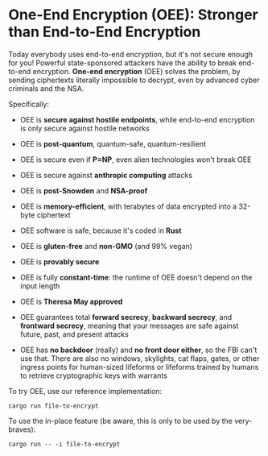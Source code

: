 # One-End Encryption (OEE): Stronger than End-to-End Encryption

Today everybody uses end-to-end encryption, but it's not secure enough
for you! Powerful state-sponsored attackers have the ability to break
end-to-end encryption. **One-end encryption** (OEE) solves the problem, by
sending ciphertexts literally impossible to decrypt, even by advanced
cyber criminals and the NSA.

Specifically:

* OEE is **secure against hostile endpoints**, while end-to-end encryption
  is only secure against hostile networks

* OEE is **post-quantum**, quantum-safe, quantum-resilient 

* OEE is secure even if **P=NP**, even alien technologies won't break OEE

* OEE is secure against **anthropic computing** attacks

* OEE is **post-Snowden** and **NSA-proof**

* OEE is **memory-efficient**, with terabytes of data encrypted into a
  32-byte ciphertext

* OEE software is safe, because it's coded in **Rust**

* OEE is **gluten-free** and **non-GMO** (and 99% vegan)

* OEE is **provably secure** 

* OEE is fully **constant-time**: the runtime of OEE doesn't depend on
  the input length 
  
* OEE is **Theresa May approved**

* OEE guarantees total **forward secrecy**, **backward secrecy**, and
  **frontward secrecy**, meaning that your messages are safe against
  future, past, and present attacks

* OEE has **no backdoor** (really) and **no front door either**, so the
  FBI can't use that. There are also no windows, skylights, cat flaps,
  gates, or other ingress points for human-sized lifeforms or lifeforms
  trained by humans to retrieve cryptographic keys with warrants


To try OEE, use our reference implementation:

```
cargo run file-to-encrypt
```

To use the in-place feature (be aware, this is only to be used by the very-braves):

```
cargo run -- -i file-to-encrypt
```
